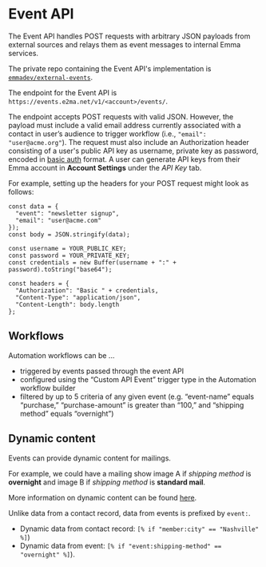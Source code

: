 # Event API

The Event API handles POST requests with arbitrary JSON payloads from external sources and relays them as event messages to internal Emma services.

The private repo containing the Event API's implementation is
[`emmadev/external-events`](https://github.com/emmadev/external-events).

The endpoint for the Event API is `https://events.e2ma.net/v1/<account>/events/`.

The endpoint accepts POST requests with valid JSON.  However, the payload must include a valid email address currently associated with a contact in user’s audience to trigger workflow (i.e., `"email": "user@acme.org"`). The request must also include an Authorization header consisting of a user's public API key as username, private key as password, encoded in [basic auth](https://en.wikipedia.org/wiki/Basic_access_authentication#Client_side) format.  A user can generate API keys from their Emma account in **Account Settings** under the *API Key* tab.

For example, setting up the headers for your POST request might look as follows:

```
const data = {
  "event": "newsletter signup",
  "email": "user@acme.com"
});
const body = JSON.stringify(data);

const username = YOUR_PUBLIC_KEY;
const password = YOUR_PRIVATE_KEY;
const credentials = new Buffer(username + ":" + password).toString("base64");

const headers = {
  "Authorization": "Basic " + credentials,
  "Content-Type": "application/json",
  "Content-Length": body.length
};
```


## Workflows

Automation workflows can be ...

* triggered by events passed through the event API 
* configured using the “Custom API Event” trigger type in the Automation workflow builder
* filtered by up to 5 criteria of any given event (e.g. “event-name” equals “purchase,” “purchase-amount” is greater than “100,” and “shipping method” equals “overnight”)


## Dynamic content

Events can provide dynamic content for mailings.

For example, we could have a mailing show image A if *shipping method* is **overnight** and image B if *shipping method* is **standard mail**. 

More information on dynamic content can be found [here](http://support.e2ma.net/Resource_Center/Account_how-to/How_to_use_dynamic_content).

Unlike data from a contact record, data from events is prefixed by `event:`.

* Dynamic data from contact record: `[% if "member:city" == "Nashville" %]`)
* Dynamic data from event: `[% if "event:shipping-method" == "overnight" %]`).
